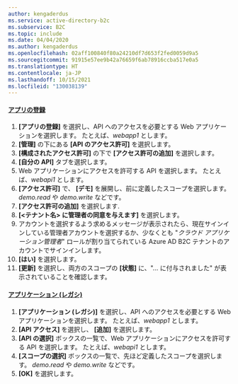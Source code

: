 ```yaml
---
author: kengaderdus
ms.service: active-directory-b2c
ms.subservice: B2C
ms.topic: include
ms.date: 04/04/2020
ms.author: kengaderdus
ms.openlocfilehash: 02aff100840f80a24210df7d653f2fed0059d9a5
ms.sourcegitcommit: 91915e57ee9b42a76659f6ab78916ccba517e0a5
ms.translationtype: HT
ms.contentlocale: ja-JP
ms.lasthandoff: 10/15/2021
ms.locfileid: "130038139"
---
```

#### <a name="app-registrations"></a>[アプリの登録](#tab/app-reg-ga/) 

1. **[アプリの登録]** を選択し、API へのアクセスを必要とする Web アプリケーションを選択します。 たとえば、*webapp1* とします。
1. **[管理]** の下にある **[API のアクセス許可]** を選択します。
1. **[構成されたアクセス許可]** の下で **[アクセス許可の追加]** を選択します。
1. **[自分の API]** タブを選択します。
1. Web アプリケーションにアクセスを許可する API を選択します。 たとえば、*webapi1* とします。
1. **[アクセス許可]** で、 **[デモ]** を展開し、前に定義したスコープを選択します。 *demo.read* や *demo.write* などです。
1. **[アクセス許可の追加]** を選択します.
1. **[<テナント名> に管理者の同意を与えます]** を選択します。
1. アカウントを選択するよう求めるメッセージが表示されたら、現在サインインしている管理者アカウントを選択するか、少なくとも "*クラウド アプリケーション管理者*" ロールが割り当てられている Azure AD B2C テナントのアカウントでサインインします。
1. **[はい]** を選択します。
1. **[更新]** を選択し、両方のスコープの **[状態]** に、"... に付与されました" が表示されていることを確認します。

#### <a name="applications-legacy"></a>[アプリケーション (レガシ)](#tab/applications-legacy/)

1. **[アプリケーション (レガシ)]** を選択し、API へのアクセスを必要とする Web アプリケーションを選択します。 たとえば、*webapp1* とします。
1. **[API アクセス]** を選択し、 **[追加]** を選択します。
1. **[API の選択]** ボックスの一覧で、Web アプリケーションにアクセスを許可する API を選択します。 たとえば、*webapi1* とします。
1. **[スコープの選択]** ボックスの一覧で、先ほど定義したスコープを選択します。 *demo.read* や *demo.write* などです。
1. **[OK]** を選択します。
